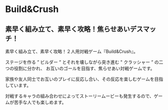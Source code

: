 <h1>Build&Crush</h1>
<h2>素早く組み立て、素早く攻略！焦らせあいデスマッチ！</h2>
<p>素早く組み立て、素早く攻略！２人用対戦ゲーム『Build&Crush』。</p>
<p>ステージを作る ” ビルダー ” とそれを壊しながら突き進む " クラッシャー ” の二つの役割に分かれ、
  お互いのゴールを目指す、焦らせあい対戦ゲームです。</p>
<p>家族や友人同士でお互いのプレイに反応し合い、その反応を楽しむゲームを目指しています。</p>
<p>対戦するキャラの組み合わせによってストーリームービーも発生するので、ゲームが苦手な人でも楽しめます。</p>
